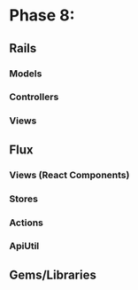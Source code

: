 # Phase 8: 

## Rails

### Models
### Controllers
### Views

## Flux

### Views (React Components)
### Stores
### Actions
### ApiUtil

## Gems/Libraries
